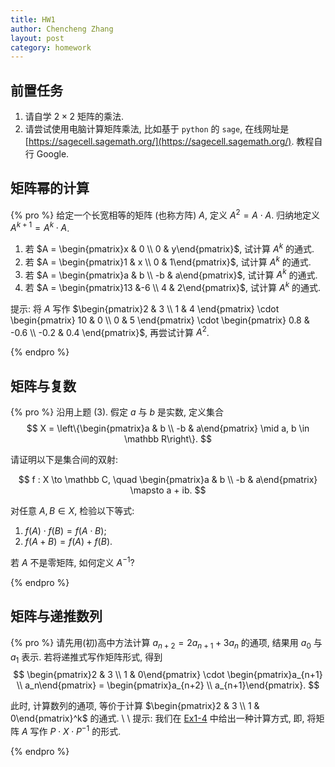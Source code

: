 ```yaml
---
title: HW1
author: Chencheng Zhang
layout: post
category: homework
---
```


## 前置任务

1. 请自学 $2 \times 2$ 矩阵的乘法.
2. 请尝试使用电脑计算矩阵乘法, 比如基于 `python` 的 `sage`, 在线网址是  [https://sagecell.sagemath.org/](https://sagecell.sagemath.org/). 教程自行 Google.

## 矩阵幂的计算

{% pro %}
给定一个长宽相等的矩阵 (也称方阵) $A$, 定义 $A^2 = A \cdot A$. 归纳地定义 $A ^{k+1} = A ^k \cdot A$.

1. 若 $A = \begin{pmatrix}x & 0 \\ 0 & y\end{pmatrix}$, 试计算 $A^k$ 的通式.
2. 若 $A = \begin{pmatrix}1 & x \\ 0 & 1\end{pmatrix}$, 试计算 $A^k$ 的通式.
3. 若 $A = \begin{pmatrix}a & b \\ -b & a\end{pmatrix}$, 试计算 $A^k$ 的通式.
4. 若 $A = \begin{pmatrix}13 &-6 \\ 4 & 2\end{pmatrix}$, 试计算 $A^k$ 的通式.

提示: 将 $A$ 写作 $\begin{pmatrix}2 & 3 \\ 1 & 4 \end{pmatrix} \cdot \begin{pmatrix} 10 & 0 \\ 0  & 5 \end{pmatrix} \cdot \begin{pmatrix} 0.8 & -0.6 \\ -0.2 & 0.4 \end{pmatrix}$, 再尝试计算 $A^2$.

{% endpro %}

## 矩阵与复数

{% pro %}
沿用上题 (3). 假定  $a$ 与 $b$ 是实数, 定义集合
$$
X = \left\{\begin{pmatrix}a & b \\ -b & a\end{pmatrix} \mid a, b \in \mathbb R\right\}.
$$

请证明以下是集合间的双射:

$$
f : X \to \mathbb C, \quad \begin{pmatrix}a & b \\ -b & a\end{pmatrix} \mapsto a + ib.
$$

对任意 $A, B \in X$, 检验以下等式:

1. $f(A) \cdot f(B) = f(A \cdot B)$;
2. $f(A + B) = f(A) + f(B)$.

若 $A$ 不是零矩阵, 如何定义 $A^{-1}$?

{% endpro %}

## 矩阵与递推数列

{% pro %}
请先用(初)高中方法计算 $a_{n+2} = 2a_{n+1} + 3a_n$ 的通项, 结果用 $a_0$ 与 $a_1$ 表示. 若将递推式写作矩阵形式, 得到
$$
\begin{pmatrix}2 & 3 \\ 1 & 0\end{pmatrix} \cdot \begin{pmatrix}a_{n+1} \\ a_n\end{pmatrix} = \begin{pmatrix}a_{n+2} \\ a_{n+1}\end{pmatrix}.
$$

此时, 计算数列的通项, 等价于计算 $\begin{pmatrix}2 & 3 \\ 1 & 0\end{pmatrix}^k$ 的通式.
\\
\\
提示: 我们在 [Ex1-4](HW1-solu#矩阵幂的计算) 中给出一种计算方式, 即, 将矩阵 $A$ 写作 $P\cdot X \cdot P^{-1}$ 的形式.

{% endpro %}
